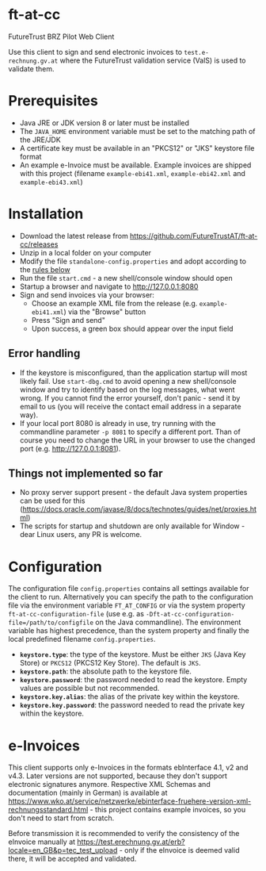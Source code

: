 # ft-at-cc

FutureTrust BRZ Pilot Web Client

Use this client to sign and send electronic invoices to `test.e-rechnung.gv.at` where the FutureTrust validation service (ValS) is used to validate them.

# Prerequisites

* Java JRE or JDK version 8 or later must be installed
* The `JAVA_HOME` environment variable must be set to the matching path of the JRE/JDK
* A certificate key must be available in an "PKCS12" or "JKS" keystore file format
* An example e-Invoice must be available. Example invoices are shipped with this project (filename `example-ebi41.xml`, `example-ebi42.xml` and `example-ebi43.xml`)

# Installation

* Download the latest release from https://github.com/FutureTrustAT/ft-at-cc/releases
* Unzip in a local folder on your computer
* Modify the file `standalone-config.properties` and adopt according to the [rules below](#configuration)
* Run the file `start.cmd` - a new shell/console window should open
* Startup a browser and navigate to http://127.0.0.1:8080
* Sign and send invoices via your browser:
    * Choose an example XML file from the release (e.g. `example-ebi41.xml`) via the "Browse" button
    * Press "Sign and send"
    * Upon success, a green box should appear over the input field
    
## Error handling

* If the keystore is misconfigured, than the application startup will most likely fail. Use `start-dbg.cmd` to avoid opening a new shell/console window and try to identify based on the log messages, what went wrong. If you cannot find the error yourself, don't panic - send it by email to us (you will receive the contact email address in a separate way).
* If your local port 8080 is already in use, try running with the commandline parameter `-p 8081` to specify a different port. Than of course you need to change the URL in your browser to use the changed port (e.g. http://127.0.0.1:8081).

## Things not implemented so far

* No proxy server support present - the default Java system properties can be used for this (https://docs.oracle.com/javase/8/docs/technotes/guides/net/proxies.html)
* The scripts for startup and shutdown are only available for Window - dear Linux users, any PR is welcome.

# Configuration

The configuration file `config.properties` contains all settings available for the client to run.
Alternatively you can specify the path to the configuration file via the environment variable `FT_AT_CONFIG` or via the system property `ft-at-cc-configuration-file` (use e.g. as `-Dft-at-cc-configuration-file=/path/to/configfile` on the Java commandline). The environment variable has highest precedence, than the system property and finally the local predefined filename `config.properties`.

* **`keystore.type`**: the type of the keystore. Must be either `JKS` (Java Key Store) or `PKCS12` (PKCS12 Key Store). The default is `JKS`.
* **`keystore.path`**: the absolute path to the keystore file.
* **`keystore.password`**: the password needed to read the keystore. Empty values are possible but not recommended.
* **`keystore.key.alias`**: the alias of the private key within the keystore.
* **`keystore.key.password`**: the password needed to read the private key within the keystore.

# e-Invoices

This client supports only e-Invoices in the formats ebInterface 4.1, v2 and v4.3. Later versions are not supported, because they don't support electronic signatures anymore. Respective XML Schemas and documentation (mainly in German) is available at https://www.wko.at/service/netzwerke/ebinterface-fruehere-version-xml-rechnungsstandard.html - this project contains example invoices, so you don't need to start from scratch.

Before transmission it is recommended to verify the consistency of the eInvoice manually at https://test.erechnung.gv.at/erb?locale=en_GB&p=tec_test_upload - only if the eInvoice is deemed valid there, it will be accepted and validated.

